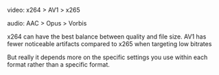 video: x264 > AV1 > x265

audio: AAC > Opus > Vorbis

x264 can have the best balance between quality and file size. AV1 has fewer noticeable artifacts compared to x265 when targeting low bitrates

But really it depends more on the specific settings you use within each format rather than a specific format.
